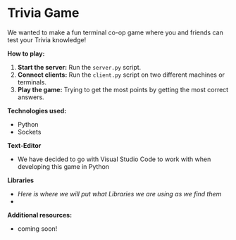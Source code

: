 # Trivia Game 

We wanted to make a fun terminal co-op game where you and friends can test your Trivia knowledge!

**How to play:**
1. **Start the server:** Run the `server.py` script.
2. **Connect clients:** Run the `client.py` script on two different machines or terminals.
3. **Play the game:** Trying to get the most points by getting the most correct answers.  

**Technologies used:**
* Python 
* Sockets

**Text-Editor**
* We have decided to go with Visual Studio Code to work with when developing this game in Python

**Libraries**
* *Here is where we will put what Libraries we are using as we find them*
* 

**Additional resources:**
* coming soon!
